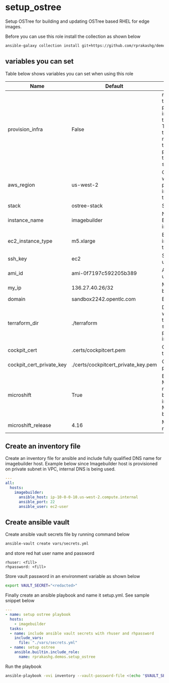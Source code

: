 # setup_ostree
Setup OSTree for building and updating OSTree based RHEL for edge images.

Before you can use this role install the collection as shown below

```sh
ansible-galaxy collection install git+https://github.com/rprakashg/demos.git,main
```

## variables you can set 
Table below shows variables you can set when using this role

| Name        | Default | Purpose | 
|------       | ------- | ------- | 
| provision_infra | False | role will use terraform to provision infra. When this is set to True must terraform_dir must be set to specify path to terraform scripts |
| aws_region | us-west-2 | Only used when provisioning infra with terraform |
| stack | ostree-stack | Stack name |
| instance_name | imagebuilder | Name of EC2 instance |
| ec2_instance_type | m5.xlarge | EC2 instance type to use |
| ssh_key | ec2 | SSH key to use for EC2 |
| ami_id | ami-0f7197c592205b389 | AMI ID to use |
| my_ip | 136.27.40.26/32 | My IP CIDR block |
| domain | sandbox2242.opentlc.com | Base domain |
| terraform_dir | ./terraform | Directory were terraform scripts to provision infra |
| cockpit_cert | .certs/cockpitcert.pem | Cockpit cert to use |
| cockpit_cert_private_key | ./certs/cockpitcert_private_key.pem | Cockpit cert private key |
| microshift | True | Enable Microshift required if building images with Microshift bits |
| microshift_release | 4.16 | Microsoft release |

## Create an inventory file
Create an inventory file for ansible and include fully qualified DNS name for imagebuilder host. Example below since Imagebuilder host is provisioned on private subnet in VPC, internal DNS is being used.

```yaml
---
all:
  hosts:
    imagebuilder:
      ansible_host: ip-10-0-0-10.us-west-2.compute.internal
      ansible_port: 22
      ansible_user: ec2-user
```

## Create ansible vault
Create ansible vault secrets file by running command below

```sh
ansible-vault create vars/secrets.yml
```

and store red hat user name and password

```
rhuser: <fill>
rhpassword: <fill>
```
Store vault password in an environment variable as shown below

```sh
export VAULT_SECRET="<redacted>"
```

Finally create an ansible playbook and name it setup.yml. See sample snippet below

```yml
---
- name: setup ostree playbook
  hosts:
    - imagebuilder
  tasks:
  - name: include ansible vault secrets with rhuser and rhpassword
    include_vars:
      file: "./vars/secrets.yml"
  - name: setup ostree
    ansible.builtin.include_role:
      name: rprakashg.demos.setup_ostree
```

Run the playbook

```sh
ansible-playbook -vvi inventory --vault-password-file <(echo "$VAULT_SECRET") setup.yml

```